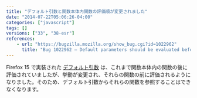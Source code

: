 ```yaml
---
title: "デフォルト引数と関数本体内関数の評価順が変更されました"
date: "2014-07-22T05:06:26-04:00"
categories: ["javascript"]
tags: []
versions: ["33", "38-esr"]
references:
    - url: "https://bugzilla.mozilla.org/show_bug.cgi?id=1022962"
      title: "Bug 1022962 – Default parameters should be evaluated before function declarations"
---
```

Firefox 15 で実装された [デフォルト引数](https://developer.mozilla.org/docs/Web/JavaScript/Reference/default_parameters) は、これまで関数本体内の関数の後に評価されていましたが、挙動が変更され、それらの関数の前に評価されるようになりました。そのため、デフォルト引数からそれらの関数を参照することはできなくなります。

